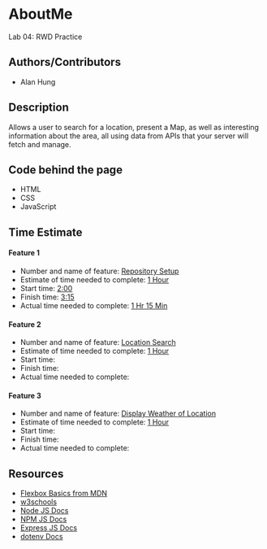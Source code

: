 # AboutMe

Lab 04: RWD Practice

## Authors/Contributors
  * Alan Hung

## Description

Allows a user to search for a location, present a Map, as well as interesting information about the area, all using data from APIs that your server will fetch and manage.

## Code behind the page
  * HTML
  * CSS
  * JavaScript

## Time Estimate
#### Feature 1
  * Number and name of feature: <u>Repository Setup</u>
  * Estimate of time needed to complete: <u>1 Hour</u>
  * Start time: <u>2:00</u>
  * Finish time: <u>3:15</u>
  * Actual time needed to complete: <u>1 Hr 15 Min</u>

#### Feature 2
  * Number and name of feature: <u>Location Search</u>
  * Estimate of time needed to complete: <u>1 Hour</u>
  * Start time: <u></u>
  * Finish time: <u></u>
  * Actual time needed to complete: <u></u>

#### Feature 3
  * Number and name of feature: <u>Display Weather of Location</u>
  * Estimate of time needed to complete: <u>1 Hour</u>
  * Start time: <u></u>
  * Finish time: <u></u>
  * Actual time needed to complete: <u></u>

## Resources
  * [Flexbox Basics from MDN](https://developer.mozilla.org/en-US/docs/Web/CSS/CSS_Flexible_Box_Layout/Basic_Concepts_of_Flexbox)
  * [w3schools](https://www.w3schools.com/)
  * [Node JS Docs](https://nodejs.org/en/)
  * [NPM JS Docs](https://docs.npmjs.com/)
  * [Express JS Docs](http://expressjs.com/en/4x/api.html)
  * [dotenv Docs](https://www.npmjs.com/package/dotenv)